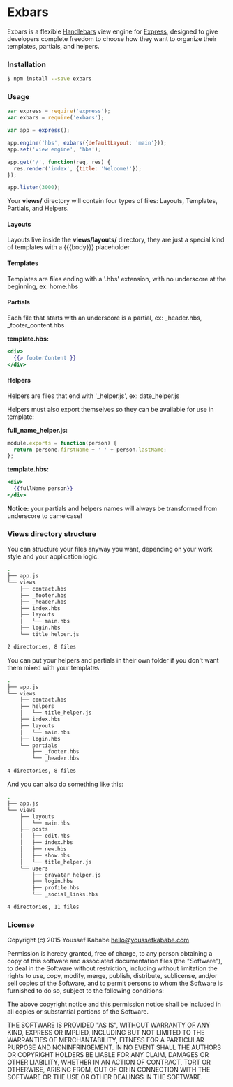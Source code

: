 Exbars
======

Exbars is a flexible [Handlebars](http://handlebarsjs.com/) view engine for [Express](http://expressjs.com/), designed to give developers complete freedom to choose how they want to organize their templates, partials, and helpers.

### Installation

```bash
$ npm install --save exbars
```

### Usage

```javascript
var express = require('express');
var exbars = require('exbars');

var app = express();

app.engine('hbs', exbars({defaultLayout: 'main'}));
app.set('view engine', 'hbs');

app.get('/', function(req, res) {
  res.render('index', {title: 'Welcome!'});
});

app.listen(3000);
```

Your **views/** directory will contain four types of files: Layouts, Templates, Partials, and Helpers.

#### Layouts

Layouts live inside the **views/layouts/** directory, they are just a special kind of templates with a {{{body}}} placeholder

#### Templates

Templates are files ending with a '.hbs' extension, with no underscore at the beginning, ex: home.hbs

#### Partials

Each file that starts with an underscore is a partial, ex: _header.hbs, _footer_content.hbs

**template.hbs:**

```handlebars
<div>
  {{> footerContent }}
</div>
```

#### Helpers

Helpers are files that end with '_helper.js', ex: date_helper.js

Helpers must also export themselves so they can be available for use in template:

**full_name_helper.js:**

```javascript
module.exports = function(person) {
  return persone.firstName + ' ' + person.lastName;
};
```

**template.hbs:**

```handlebars
<div>
  {{fullName person}}
</div>
```

**Notice:** your partials and helpers names will always be transformed from underscore to camelcase!

### Views directory structure

You can structure your files anyway you want, depending on your work style and your application logic.

```bash
.
├── app.js
└── views
    ├── contact.hbs
    ├── _footer.hbs
    ├── _header.hbs
    ├── index.hbs
    ├── layouts
    │   └── main.hbs
    ├── login.hbs
    └── title_helper.js

2 directories, 8 files
```

You can put your helpers and partials in their own folder if you don't want them mixed with your templates:

```bash
.
├── app.js
└── views
    ├── contact.hbs
    ├── helpers
    │   └── title_helper.js
    ├── index.hbs
    ├── layouts
    │   └── main.hbs
    ├── login.hbs
    └── partials
        ├── _footer.hbs
        └── _header.hbs

4 directories, 8 files
```

And you can also do something like this:

```bash
.
├── app.js
└── views
    ├── layouts
    │   └── main.hbs
    ├── posts
    │   ├── edit.hbs
    │   ├── index.hbs
    │   ├── new.hbs
    │   ├── show.hbs
    │   └── title_helper.js
    └── users
        ├── gravatar_helper.js
        ├── login.hbs
        ├── profile.hbs
        └── _social_links.hbs

4 directories, 11 files
```

### License

Copyright (c) 2015 Youssef Kababe <hello@youssefkababe.com>

Permission is hereby granted, free of charge, to any person obtaining a copy
of this software and associated documentation files (the "Software"), to deal
in the Software without restriction, including without limitation the rights
to use, copy, modify, merge, publish, distribute, sublicense, and/or sell
copies of the Software, and to permit persons to whom the Software is
furnished to do so, subject to the following conditions:

The above copyright notice and this permission notice shall be included in
all copies or substantial portions of the Software.

THE SOFTWARE IS PROVIDED "AS IS", WITHOUT WARRANTY OF ANY KIND, EXPRESS OR
IMPLIED, INCLUDING BUT NOT LIMITED TO THE WARRANTIES OF MERCHANTABILITY,
FITNESS FOR A PARTICULAR PURPOSE AND NONINFRINGEMENT. IN NO EVENT SHALL THE
AUTHORS OR COPYRIGHT HOLDERS BE LIABLE FOR ANY CLAIM, DAMAGES OR OTHER
LIABILITY, WHETHER IN AN ACTION OF CONTRACT, TORT OR OTHERWISE, ARISING FROM,
OUT OF OR IN CONNECTION WITH THE SOFTWARE OR THE USE OR OTHER DEALINGS IN
THE SOFTWARE.

